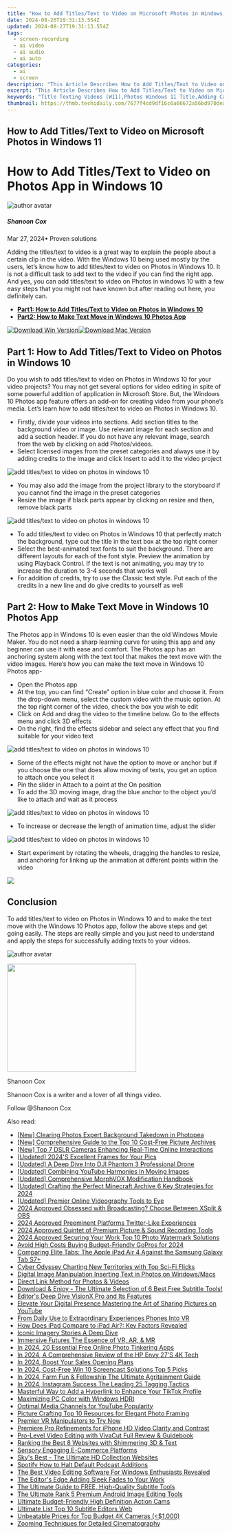 ```yaml
---
title: "How to Add Titles/Text to Video on Microsoft Photos in Windows 11"
date: 2024-08-26T19:31:13.554Z
updated: 2024-08-27T19:31:13.554Z
tags: 
  - screen-recording
  - ai video
  - ai audio
  - ai auto
categories: 
  - ai
  - screen
description: "This Article Describes How to Add Titles/Text to Video on Microsoft Photos in Windows 11"
excerpt: "This Article Describes How to Add Titles/Text to Video on Microsoft Photos in Windows 11"
keywords: "Title Texting Videos (W11),Photos Windows 11 Title,Adding Captions Windows Photos,Titles Text Windows Video,Embedding Titles Photo Windows 11,Captioning Windows Photos Vids,Text Overlay Video Windows 11"
thumbnail: https://thmb.techidaily.com/7677f4cd9df16c6a66672a56bd970deac980e4b074d81c3008e2f891a827245d.jpg
---
```


## How to Add Titles/Text to Video on Microsoft Photos in Windows 11

# How to Add Titles/Text to Video on Photos App in Windows 10

![author avatar](https://images.wondershare.com/filmora/article-images/shannon-cox.jpg)

##### Shanoon Cox

 Mar 27, 2024• Proven solutions

Adding the titles/text to video is a great way to explain the people about a certain clip in the video. With the Windows 10 being used mostly by the users, let’s know how to add titles/text to video on Photos in Windows 10\. It is not a difficult task to add text to the video if you can find the right app. And yes, you can add titles/text to video on Photos in windows 10 with a few easy steps that you might not have known but after reading out here, you definitely can.

* [**Part1: How to Add Titles/Text to Video on Photos in Windows 10**](#part1)
* [**Part2: How to Make Text Move in Windows 10 Photos App**](#part2)

[![Download Win Version](https://images.wondershare.com/filmora/guide/download-btn-win.jpg)](https://tools.techidaily.com/wondershare/filmora/download/)[![Download Mac Version](https://images.wondershare.com/filmora/guide/download-btn-mac.jpg)](https://tools.techidaily.com/wondershare/filmora/download/)

## Part 1: How to Add Titles/Text to Video on Photos in Windows 10

Do you wish to add titles/text to video on Photos in Windows 10 for your video projects? You may not get several options for video editing in spite of some powerful addition of application in Microsoft Store. But, the Windows 10 Photos app feature offers an add-on for creating video from your phone’s media. Let’s learn how to add titles/text to video on Photos in Windows 10.

* Firstly, divide your videos into sections. Add section titles to the background video or image. Use relevant image for each section and add a section header. If you do not have any relevant image, search from the web by clicking on add Photos/videos.
* Select licensed images from the preset categories and always use it by adding credits to the image and click Insert to add it to the video project

![add titles/text to video on photos in windows 10](https://images.wondershare.com/filmora/article-images/add-text-photos-app.jpg)

* You may also add the image from the project library to the storyboard if you cannot find the image in the preset categories
* Resize the image if black parts appear by clicking on resize and then, remove black parts

![add titles/text to video on photos in windows 10](https://images.wondershare.com/filmora/article-images/resize-photos-app.jpg)

* To add titles/text to video on Photos in Windows 10 that perfectly match the background, type out the title in the text box at the top right corner
* Select the best-animated text fonts to suit the background. There are different layouts for each of the font style. Preview the animation by using Playback Control. If the text is not animating, you may try to increase the duration to 3-4 seconds that works well
* For addition of credits, try to use the Classic text style. Put each of the credits in a new line and do give credits to yourself as well

## Part 2: How to Make Text Move in Windows 10 Photos App

The Photos app in Windows 10 is even easier than the old Windows Movie Maker. You do not need a sharp learning curve for using this app and any beginner can use it with ease and comfort. The Photos app has an anchoring system along with the text tool that makes the text move with the video images. Here’s how you can make the text move in Windows 10 Photos app-

* Open the Photos app
* At the top, you can find “Create” option in blue color and choose it. From the drop-down menu, select the custom video with the music option. At the top right corner of the video, check the box you wish to edit
* Click on Add and drag the video to the timeline below. Go to the effects menu and click 3D effects
* On the right, find the effects sidebar and select any effect that you find suitable for your video text

![add titles/text to video on photos in windows 10](https://images.wondershare.com/filmora/article-images/effects-photos.jpg)

* Some of the effects might not have the option to move or anchor but if you choose the one that does allow moving of texts, you get an option to attach once you select it
* Pin the slider in Attach to a point at the On position
* To add the 3D moving image, drag the blue anchor to the object you’d like to attach and wait as it process

![add titles/text to video on photos in windows 10](https://images.wondershare.com/filmora/article-images/attach-effects-photos-min.jpg)

* To increase or decrease the length of animation time, adjust the slider

![add titles/text to video on photos in windows 10](https://images.wondershare.com/filmora/article-images/edit-text-photos.jpg)

* Start experiment by rotating the wheels, dragging the handles to resize, and anchoring for linking up the animation at different points within the video

<!-- affiliate ads begin -->
<a href="https://store.advancedwebranking.com/order/checkout.php?PRODS=4715051&QTY=1&AFFILIATE=108875&CART=1"><img src="https://secure.avangate.com/images/merchant/14edc6ebfdae2e23bbed83d67f50e983/products/33_awr%20logo.png" border="0"></a>
<!-- affiliate ads end -->
## Conclusion

To add titles/text to video on Photos in Windows 10 and to make the text move with the Windows 10 Photos app, follow the above steps and get going easily. The steps are really simple and you just need to understand and apply the steps for successfully adding texts to your videos.

![author avatar](https://images.wondershare.com/filmora/article-images/shannon-cox.jpg)

<!-- affiliate ads begin -->
<a href="https://homestyler.sjv.io/c/5597632/2044747/22993" target="_top" id="2044747"><img src="//a.impactradius-go.com/display-ad/22993-2044747" border="0" alt="" width="300" height="250"/></a><img height="0" width="0" src="https://imp.pxf.io/i/5597632/2044747/22993" style="position:absolute;visibility:hidden;" border="0" />
<!-- affiliate ads end -->
Shanoon Cox

Shanoon Cox is a writer and a lover of all things video.

Follow @Shanoon Cox

<span class="atpl-alsoreadstyle">Also read:</span>
<div><ul>
<li><a href="https://extra-lessons.techidaily.com/new-clearing-photos-expert-background-takedown-in-photopea/"><u>[New] Clearing Photos  Expert Background Takedown in Photopea</u></a></li>
<li><a href="https://extra-lessons.techidaily.com/new-comprehensive-guide-to-the-top-10-cost-free-picture-archives/"><u>[New] Comprehensive Guide to the Top 10 Cost-Free Picture Archives</u></a></li>
<li><a href="https://facebook-record-videos.techidaily.com/new-top-7-dslr-cameras-enhancing-real-time-online-interactions/"><u>[New] Top 7 DSLR Cameras Enhancing Real-Time Online Interactions</u></a></li>
<li><a href="https://extra-lessons.techidaily.com/updated-2024s-excellent-frames-for-your-pics/"><u>[Updated] 2024'S Excellent Frames for Your Pics</u></a></li>
<li><a href="https://extra-lessons.techidaily.com/updated-a-deep-dive-into-dji-phantom-3-professional-drone/"><u>[Updated] A Deep Dive Into DJI Phantom 3 Professional Drone</u></a></li>
<li><a href="https://extra-lessons.techidaily.com/updated-combining-youtube-harmonies-in-moving-images/"><u>[Updated] Combining YouTube Harmonies in Moving Images</u></a></li>
<li><a href="https://extra-lessons.techidaily.com/updated-comprehensive-morphvox-modification-handbook/"><u>[Updated] Comprehensive MorphVOX Modification Handbook</u></a></li>
<li><a href="https://screen-recording.techidaily.com/updated-crafting-the-perfect-minecraft-archive-6-key-strategies-for-2024/"><u>[Updated] Crafting the Perfect Minecraft Archive  6 Key Strategies for 2024</u></a></li>
<li><a href="https://screen-mirroring-recording.techidaily.com/updated-premier-online-videography-tools-to-eye/"><u>[Updated] Premier Online Videography Tools to Eye</u></a></li>
<li><a href="https://extra-approaches.techidaily.com/2024-approved-obsessed-with-broadcasting-choose-between-xsplit-and-obs/"><u>2024 Approved  Obsessed with Broadcasting? Choose Between XSplit & OBS</u></a></li>
<li><a href="https://twitter-clips.techidaily.com/2024-approved-preeminent-platforms-twitter-like-experiences/"><u>2024 Approved  Preeminent Platforms  Twitter-Like Experiences</u></a></li>
<li><a href="https://extra-skills.techidaily.com/2024-approved-quintet-of-premium-picture-and-sound-recording-tools/"><u>2024 Approved  Quintet of Premium Picture & Sound Recording Tools</u></a></li>
<li><a href="https://extra-guidance.techidaily.com/2024-approved-securing-your-work-top-10-photo-watermark-solutions/"><u>2024 Approved  Securing Your Work  Top 10 Photo Watermark Solutions</u></a></li>
<li><a href="https://article-posts.techidaily.com/avoid-high-costs-buying-budget-friendly-gopros-for-2024/"><u>Avoid High Costs  Buying Budget-Friendly GoPros for 2024</u></a></li>
<li><a href="https://buynow-info.techidaily.com/comparing-elite-tabs-the-apple-ipad-air-4-against-the-samsung-galaxy-tab-s7plus/"><u>Comparing Elite Tabs: The Apple iPad Air 4 Against the Samsung Galaxy Tab S7+</u></a></li>
<li><a href="https://extra-lessons.techidaily.com/cyber-odyssey-charting-new-territories-with-top-sci-fi-flicks/"><u>Cyber Odyssey  Charting New Territories with Top Sci-Fi Flicks</u></a></li>
<li><a href="https://extra-lessons.techidaily.com/digital-image-manipulation-inserting-text-in-photos-on-windowsmacs/"><u>Digital Image Manipulation  Inserting Text in Photos on Windows/Macs</u></a></li>
<li><a href="https://extra-lessons.techidaily.com/direct-link-method-for-photos-and-videos/"><u>Direct Link Method for Photos & Videos</u></a></li>
<li><a href="https://media-tips.techidaily.com/download-and-enjoy-the-ultimate-selection-of-6-best-free-subtitle-tools/"><u>Download & Enjoy - The Ultimate Selection of 6 Best Free Subtitle Tools!</u></a></li>
<li><a href="https://extra-lessons.techidaily.com/editors-deep-dive-visionx-pro-and-its-features/"><u>Editor's Deep Dive  VisionX Pro and Its Features</u></a></li>
<li><a href="https://extra-lessons.techidaily.com/elevate-your-digital-presence-mastering-the-art-of-sharing-pictures-on-youtube/"><u>Elevate Your Digital Presence  Mastering the Art of Sharing Pictures on YouTube</u></a></li>
<li><a href="https://extra-lessons.techidaily.com/from-daily-use-to-extraordinary-experiences-phones-into-vr/"><u>From Daily Use to Extraordinary Experiences  Phones Into VR</u></a></li>
<li><a href="https://buynow-marvelous.techidaily.com/how-does-ipad-compare-to-ipad-air-key-factors-revealed/"><u>How Does iPad Compare to iPad Air?: Key Factors Revealed</u></a></li>
<li><a href="https://extra-lessons.techidaily.com/iconic-imagery-stories-a-deep-dive/"><u>Iconic Imagery Stories  A Deep Dive</u></a></li>
<li><a href="https://extra-tips.techidaily.com/immersive-futures-the-essence-of-vr-ar-and-mr/"><u>Immersive Futures  The Essence of VR, AR, & MR</u></a></li>
<li><a href="https://extra-lessons.techidaily.com/in-2024-20-essential-free-online-photo-tinkering-apps/"><u>In 2024, 20 Essential Free Online Photo Tinkering Apps</u></a></li>
<li><a href="https://extra-lessons.techidaily.com/in-2024-a-comprehensive-review-of-the-hp-envy-27s-4k-tech/"><u>In 2024, A Comprehensive Review of the HP Envy 27'S 4K Tech</u></a></li>
<li><a href="https://extra-lessons.techidaily.com/in-2024-boost-your-sales-opening-plans/"><u>In 2024, Boost Your Sales  Opening Plans</u></a></li>
<li><a href="https://extra-lessons.techidaily.com/in-2024-cost-free-win-10-screencast-solutions-top-5-picks/"><u>In 2024, Cost-Free Win 10 Screencast Solutions  Top 5 Picks</u></a></li>
<li><a href="https://on-screen-recording.techidaily.com/in-2024-farm-fun-and-fellowship-the-ultimate-agritainment-guide/"><u>In 2024, Farm Fun & Fellowship  The Ultimate Agritainment Guide</u></a></li>
<li><a href="https://instagram-clips.techidaily.com/in-2024-instagram-success-the-leading-25-tagging-tactics/"><u>In 2024, Instagram Success  The Leading 25 Tagging Tactics</u></a></li>
<li><a href="https://extra-lessons.techidaily.com/masterful-way-to-add-a-hyperlink-to-enhance-your-tiktok-profile/"><u>Masterful Way to Add a Hyperlink to Enhance Your TikTok Profile</u></a></li>
<li><a href="https://extra-lessons.techidaily.com/maximizing-pc-color-with-windows-hdri/"><u>Maximizing PC Color with Windows HDRI</u></a></li>
<li><a href="https://extra-lessons.techidaily.com/optimal-media-channels-for-youtube-popularity/"><u>Optimal Media Channels for YouTube Popularity</u></a></li>
<li><a href="https://extra-lessons.techidaily.com/picture-crafting-top-10-resources-for-elegant-photo-framing/"><u>Picture Crafting  Top 10 Resources for Elegant Photo Framing</u></a></li>
<li><a href="https://extra-lessons.techidaily.com/premier-vr-manipulators-to-try-now/"><u>Premier VR Manipulators to Try Now</u></a></li>
<li><a href="https://extra-lessons.techidaily.com/premiere-pro-refinements-for-iphone-hd-video-clarity-and-contrast/"><u>Premiere Pro  Refinements for iPhone HD Video Clarity and Contrast</u></a></li>
<li><a href="https://extra-lessons.techidaily.com/pro-level-video-editing-with-vivacut-full-review-and-guidebook/"><u>Pro-Level Video Editing with VivaCut  Full Review & Guidebook</u></a></li>
<li><a href="https://extra-lessons.techidaily.com/ranking-the-best-8-websites-with-shimmering-3d-and-text/"><u>Ranking the Best  8 Websites with Shimmering 3D & Text</u></a></li>
<li><a href="https://extra-lessons.techidaily.com/sensory-engaging-e-commerce-platforms/"><u>Sensory Engaging E-Commerce Platforms</u></a></li>
<li><a href="https://extra-lessons.techidaily.com/skys-best-the-ultimate-hd-collection-websites/"><u>Sky's Best - The Ultimate HD Collection Websites</u></a></li>
<li><a href="https://extra-lessons.techidaily.com/spotify-how-to-halt-default-podcast-additions/"><u>Spotify  How to Halt Default Podcast Additions</u></a></li>
<li><a href="https://extra-lessons.techidaily.com/the-best-video-editing-software-for-windows-enthusiasts-revealed/"><u>The Best Video Editing Software For Windows Enthusiasts Revealed</u></a></li>
<li><a href="https://extra-lessons.techidaily.com/the-editors-edge-adding-sleek-fades-to-your-work/"><u>The Editor's Edge  Adding Sleek Fades to Your Work</u></a></li>
<li><a href="https://extra-lessons.techidaily.com/the-ultimate-guide-to-free-high-quality-subtitle-tools/"><u>The Ultimate Guide to FREE, High-Quality Subtitle Tools</u></a></li>
<li><a href="https://extra-lessons.techidaily.com/the-ultimate-rank-5-premium-android-image-editing-tools/"><u>The Ultimate Rank  5 Premium Android Image Editing Tools</u></a></li>
<li><a href="https://extra-lessons.techidaily.com/ultimate-budget-friendly-high-definition-action-cams/"><u>Ultimate Budget-Friendly High Definition Action Cams</u></a></li>
<li><a href="https://extra-lessons.techidaily.com/ultimate-list-top-10-subtitle-editors-web/"><u>Ultimate List  Top 10 Subtitle Editors Web</u></a></li>
<li><a href="https://extra-lessons.techidaily.com/unbeatable-prices-for-top-budget-4k-cameras-(1000/"><u>Unbeatable Prices for Top Budget 4K Cameras (<$1,000)</u></a></li>
<li><a href="https://extra-lessons.techidaily.com/zooming-techniques-for-detailed-cinematography/"><u>Zooming Techniques for Detailed Cinematography</u></a></li>
</ul></div>

<ins class="adsbygoogle"
      style="display:block"
      data-ad-client="ca-pub-7571918770474297"
      data-ad-slot="8358498916"
      data-ad-format="auto"
      data-full-width-responsive="true"></ins>